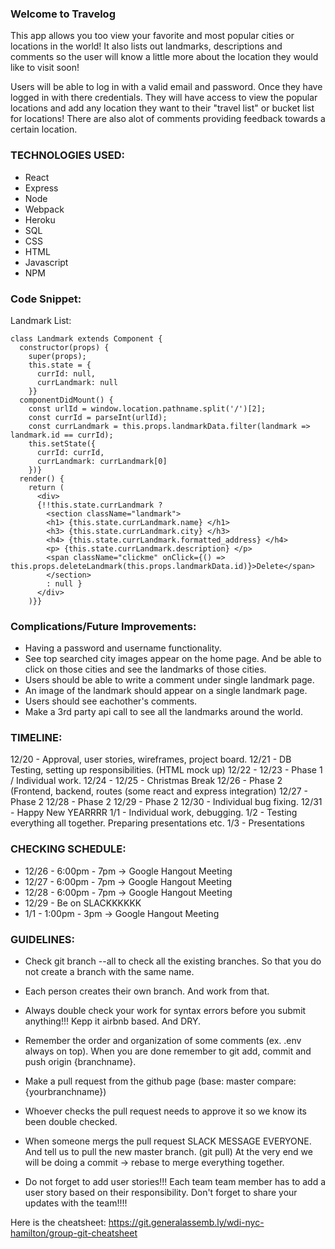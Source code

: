 ### Welcome to Travelog

This app allows you too view your favorite and most popular cities or locations in the world! It also lists out landmarks, descriptions and comments so the user will know a little more about the location they would like to visit soon!

Users will be able to log in with a valid email and password. Once they have logged in with there credentials. They will have access to view the popular locations and add any location they want to their "travel list" or bucket list for locations! There are also alot of comments providing feedback towards a certain location. 

### TECHNOLOGIES USED:

+ React
+ Express
+ Node
+ Webpack
+ Heroku
+ SQL
+ CSS
+ HTML
+ Javascript
+ NPM 

### Code Snippet:
Landmark List: 
```
class Landmark extends Component {
  constructor(props) {
    super(props);
    this.state = {
      currId: null,
      currLandmark: null
    }}
  componentDidMount() {
    const urlId = window.location.pathname.split('/')[2];
    const currId = parseInt(urlId);
    const currLandmark = this.props.landmarkData.filter(landmark => landmark.id == currId);
    this.setState({
      currId: currId,
      currLandmark: currLandmark[0]
    })}
  render() {
    return (
      <div>
      {!!this.state.currLandmark ?
        <section className="landmark">
        <h1> {this.state.currLandmark.name} </h1>
        <h3> {this.state.currLandmark.city} </h3>
        <h4> {this.state.currLandmark.formatted_address} </h4>
        <p> {this.state.currLandmark.description} </p>
        <span className="clickme" onClick={() => this.props.deleteLandmark(this.props.landmarkData.id)}>Delete</span>
        </section>
        : null }
      </div>
    )}}
```

### Complications/Future Improvements:

+ Having a password and username functionality.
+ See top searched city images appear on the home page. And be able to click on those cities and see the landmarks of those cities.
+ Users should be able to write a comment under single landmark page. 
+ An image of the landmark should appear on a single landmark page.
+ Users should see eachother's comments.
+ Make a 3rd party api call to see all the landmarks around the world.


### TIMELINE:
12/20 - Approval, user stories, wireframes, project board.
12/21 - DB Testing, setting up responsibilities. (HTML mock up)
12/22 - 12/23 - Phase 1 / Individual work.
12/24 - 12/25 - Christmas Break
12/26 - Phase 2 (Frontend, backend, routes (some react and express integration) 
12/27 - Phase 2 
12/28 - Phase 2 
12/29 - Phase 2 
12/30 - Individual bug fixing.
12/31 - Happy New YEARRRR
1/1 - Individual work, debugging.
1/2 - Testing everything all together. Preparing presentations etc.
1/3 - Presentations


###  CHECKING SCHEDULE:

+ 12/26 - 6:00pm - 7pm -> Google Hangout Meeting 
+ 12/27 - 6:00pm - 7pm -> Google Hangout Meeting 
+ 12/28 - 6:00pm - 7pm -> Google Hangout Meeting  
+ 12/29 - Be on SLACKKKKKK 
+ 1/1 - 1:00pm - 3pm -> Google Hangout Meeting

###  GUIDELINES:

+ Check git branch --all to check all the existing branches. So that you do not create a branch with the same name. 
+ Each person creates their own branch. And work from that. 
+ Always double check your work for syntax errors before you submit anything!!! Kepp it airbnb based. And DRY. 
+ Remember the order and organization of some comments (ex. .env always on top). When you are done remember to git add, commit and push origin {branchname}. 
+ Make a pull request from the github page (base: master compare: {yourbranchname}) 
+ Whoever checks the pull request needs to approve it so we know its been double checked. 
+ When someone mergs the pull request SLACK MESSAGE EVERYONE. And tell us to pull the new master branch. (git pull) At the very end we will be doing a commit -> rebase to merge everything together.

+ Do not forget to add user stories!!! Each team team member has to add a user story based on their responsibility. Don't forget to share your updates with the team!!!!

Here is the cheatsheet: https://git.generalassemb.ly/wdi-nyc-hamilton/group-git-cheatsheet
